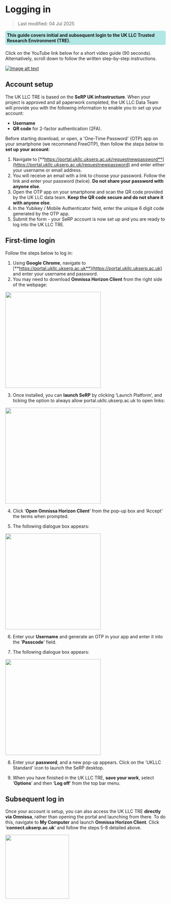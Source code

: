 # Logging in  
>Last modified: 04 Jul 2025
<div style="background-color: rgba(0, 178, 169, 0.3); padding: 5px; border-radius: 5px;"><strong>This guide covers initial and subsequent login to the UK LLC Trusted Research Environment (TRE).</strong></div>  
<br>
Click on the YouTube link below for a short video guide (90 seconds). Alternatively, scroll down to follow the written step-by-step instructions. 


<div style="text-align: left;"> 

[![Image alt text](https://img.youtube.com/vi/b0rVy6IfJu8/0.jpg)](https://www.youtube.com/watch?v=b0rVy6IfJu8)
</div>


## Account setup
The UK LLC TRE is based on the **SeRP UK infrastructure**. When your project is approved and all paperwork completed, the UK LLC Data Team will provide you with the following information to enable you to set up your account: 
* **Username**
* **QR code** for 2-factor authentication (2FA).  

Before starting download, or open, a 'One-Time Password' (OTP) app on your smartphone (we recommend FreeOTP), then follow the steps below to **set up your account**:

1.	Navigate to [**https://portal.ukllc.ukserp.ac.uk/requestnewpassword**](https://portal.ukllc.ukserp.ac.uk/requestnewpassword) and enter either your username or email address.
2.	You will receive an email with a link to choose your password. Follow the link and enter your password (twice). **Do not share your password with anyone else**. 
3.	Open the OTP app on your smartphone and scan the QR code provided by the UK LLC data team. **Keep the QR code secure and do not share it with anyone else**. 
4. In the Yubikey / Mobile Authenticator field, enter the unique 6 digit code generated by the OTP app. 
5. Submit the form - your SeRP account is now set up and you are ready to log into the UK LLC TRE.

## First-time login  

Follow the steps below to log in: 
1.	Using **Google Chrome**, navigate to [**https://portal.ukllc.ukserp.ac.uk**](https://portal.ukllc.ukserp.ac.uk) and enter your username and password. 
2. You may need to download **Omnissa Horizon Client** from the right side of the webpage:  
<img src="../images/user_guide/image.png" width="300"/>

3.	Once installed, you can **launch SeRP** by clicking ‘Launch Platform’, and ticking the option to always allow portal.ukllc.ukserp.ac.uk to open links:  
<img src="../images/user_guide/image-1.png" width="300"/>

4. Click ‘**Open Omnissa Horizon Client**’ from the pop-up box and ‘Accept’ the terms when prompted.

5.	The following dialogue box appears:  
<img src="../images/user_guide/image-2.png" width="300"/>

6. Enter your **Username** and generate an OTP in your app and enter it into the '**Passcode**' field.

7.	The following dialogue box appears:   
<img src="../images/user_guide/image-3.png" width="300"/>

8.  Enter your **password**, and a new pop-up appears. Click on the 'UKLLC Standard' icon to launch the SeRP desktop.

9. When you have finished in the UK LLC TRE, **save your work**, select ‘**Options**’ and then ‘**Log off**’ from the top bar menu.

## Subsequent log in
Once your account is setup, you can also access the UK LLC TRE **directly via Omnissa**, rather than opening the portal and launching from there. To do this, navigate to **My Computer** and launch **Omnissa Horizon Client**. Click ‘**connect.ukserp.ac.uk**’ and follow the steps 5-8 detailed above.

<img src="../images/user_guide/image-4.png" width="200" height="200"/>



